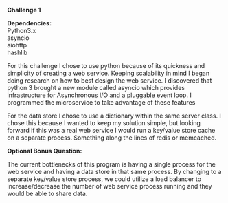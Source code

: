 <h><b>Challenge 1</b></h>

<b>Dependencies:</b></br>
  Python3.x</br>
  asyncio</br>
  aiohttp</br>
  hashlib</br>


For this challenge I chose to use python because of its quickness and simplicity of creating a web service. Keeping scalability in mind I began doing research on how to best design the web service. I discovered that python 3 brought a new module called asyncio which provides infrastructure for Asynchronous I/O and a pluggable event loop. I programmed the microservice to take advantage of these features

For the data store I chose to use a dictionary within the same server class. I chose this because I wanted to keep my solution simple, but looking forward if this was a real web service I would run a key/value store cache on a separate process. Something along the lines of redis or memcached.


<b>Optional Bonus Question:</b>

The current bottlenecks of this program is having a single process for the web service and having a data store in that same process. By changing to a separate key/value store process, we could utilize a load balancer to increase/decrease the number of web service process running and they would be able to share data.
